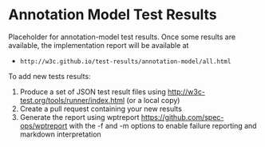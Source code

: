 Annotation Model Test Results
=============================

Placeholder for annotation-model test results. Once some results are available, the 
implementation report will be available at 

* `http://w3c.github.io/test-results/annotation-model/all.html`

To add new tests results:

1. Produce a set of JSON test result files using http://w3c-test.org/tools/runner/index.html (or a local copy)
2. Create a pull request containing your new results
3. Generate the report using wptreport https://github.com/spec-ops/wptreport with the -f and -m options to enable failure reporting and markdown interpretation
